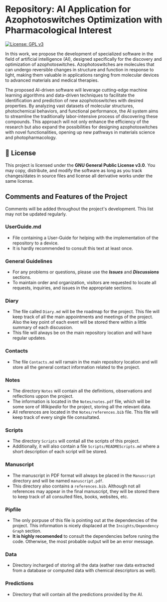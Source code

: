 # Repository: AI Application for Azophotoswitches Optimization with Pharmacological Interest
[![License: GPL v3](https://img.shields.io/badge/License-GPLv3-blue.svg)](https://www.gnu.org/licenses/gpl-3.0.txt)

In this work, we propose the development of specialized software in the field of artificial intelligence (AI), designed specifically for the discovery and optimization of azophotoswitches. Azophotoswitches are molecules that can undergo reversible changes in structure and function in response to light, making them valuable in applications ranging from molecular devices to advanced materials and medical therapies.

The proposed AI-driven software will leverage cutting-edge machine learning algorithms and data-driven techniques to facilitate the identification and prediction of new azophotoswitches with desired properties. By analyzing vast datasets of molecular structures, photochemical behaviors, and functional performance, the AI system aims to streamline the traditionally labor-intensive process of discovering these compounds. This approach will not only enhance the efficiency of the research but also expand the possibilities for designing azophotoswitches with novel functionalities, opening up new pathways in materials science and photopharmacology.

## 📜 License

This project is licensed under the **GNU General Public License v3.0**. You may copy, distribute, and modify the software as long as you track changes/dates in source files and license all derivative works under the same license.

## Comments and Features of the Project

Comments will be added throughout the project's development. This list may not be updated regularly.

### UserGuide.md 
- File containing a User-Guide for helping with the implementation of the repository to a device.
- It is hardly recommended to consult this text at least once.

### General Guidelines

- For any problems or questions, please use the **_Issues_** and **_Discussions_** sections.
- To maintain order and organization, visitors are requested to locate all requests, inquiries, and issues in the appropriate sections.

### Diary

- The file called `Diary.md` will be the roadmap for the project. This file will keep track of all the main appointments and meetings of the project. Also the key point of each event will be stored there within a little summary of each discussion.
- This file will always be on the main repository location and will have regular updates.

### Contacts

- The file `Contacts.md` will ramain in the main repository location and will store all the general contact information related to the project.

### Notes

- The directory `Notes` will contain all the definitions, observations and reflections uppon the project. 
- The information is located in the `Notes/notes.pdf` file, which will be some sore of *Wikipedia* for the project, storing all the relevant data.
- All references are located in the `Notes/references.bib` file. This file will keep track of every single file consultated.

### Scripts

- The directory `Scripts` will contail all the scripts of this project. 
- Additionally, it will also contain a file `Scripts/READMEScripts.md` where a short description of each script will be stored.

### Manuscript

- The manuscript in PDF format will always be placed in the `Manuscript` directory and will be named `manuscript.pdf`.
- This directory also contains a `references.bib`. Although not all references may appear in the final manuscript, they will be stored there to keep track of all consulted files, books, websites, etc.

### Pipfile
- The only porpuse of this file is pointing out at the dependencies of the project. This information is nicely displaced at the `Insights/Dependency Graph` section. 
- **It is highly recomended** to consult the dependencies before runing the code. Otherwise, the most probable output will be an error message.

### Data 
- Directory incharged of storing all the data (eather raw data extracted from a database or computed data with chemical descriptors as well).

### Predictions
- Directory that will contain all the predictions provided by the AI.
